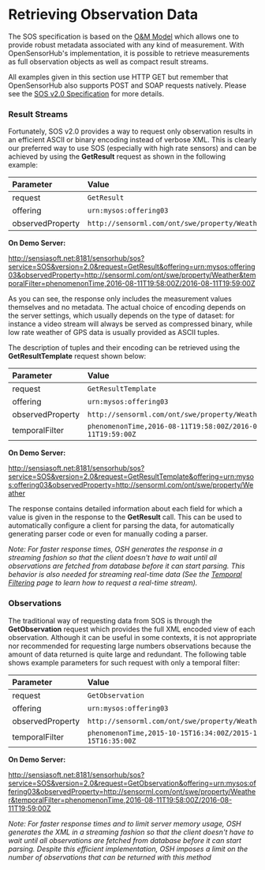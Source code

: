 Retrieving Observation Data
===

The SOS specification is based on the [O&M Model](http://www.opengeospatial.org/standards/om) which allows one to provide robust metadata associated with any kind of measurement. With OpenSensorHub's implementation, it is possible to retrieve measurements as full observation objects as well as compact result streams.

All examples given in this section use HTTP GET but remember that OpenSensorHub also supports POST and SOAP requests natively. Please see the [SOS v2.0 Specification](http://www.opengeospatial.org/standards/sos) for more details.


### Result Streams

Fortunately, SOS v2.0 provides a way to request only observation results in an efficient ASCII or binary encoding instead of verbose XML. This is clearly our preferred way to use SOS (especially with high rate sensors) and can be achieved by using the **GetResult** request as shown in the following example:

| **Parameter** | **Value** |
|:--------------|:----------|
| request | `GetResult` |
| offering | `urn:mysos:offering03` |
| observedProperty | `http://sensorml.com/ont/swe/property/Weather` |

**On Demo Server:**

<http://sensiasoft.net:8181/sensorhub/sos?service=SOS&version=2.0&request=GetResult&offering=urn:mysos:offering03&observedProperty=http://sensorml.com/ont/swe/property/Weather&temporalFilter=phenomenonTime,2016-08-11T19:58:00Z/2016-08-11T19:59:00Z>

As you can see, the response only includes the measurement values themselves and no metadata. The actual choice of encoding depends on the server settings, which usually depends on the type of dataset: for instance a video stream will always be served as compressed binary, while low rate weather of GPS data is usually provided as ASCII tuples.

The description of tuples and their encoding can be retrieved using the **GetResultTemplate** request shown below:

| **Parameter** | **Value** |
|:--------------|:----------|
| request | `GetResultTemplate` |
| offering | `urn:mysos:offering03` |
| observedProperty | `http://sensorml.com/ont/swe/property/Weather` |
| temporalFilter | `phenomenonTime,2016-08-11T19:58:00Z/2016-08-11T19:59:00Z` |

**On Demo Server:**

<http://sensiasoft.net:8181/sensorhub/sos?service=SOS&version=2.0&request=GetResultTemplate&offering=urn:mysos:offering03&observedProperty=http://sensorml.com/ont/swe/property/Weather>

The response contains detailed information about each field for which a value is given in the response to the **GetResult** call. This can be used to automatically configure a client for parsing the data, for automatically generating parser code or even for manually coding a parser.

*Note: For faster response times, OSH generates the response in a streaming fashion so that the client doesn't have to wait until all observations are fetched from database before it can start parsing. This behavior is also needed for streaming real-time data (See the [Temporal Filtering](time-filter.md) page to learn how to request a real-time stream).*


### Observations

The traditional way of requesting data from SOS is through the **GetObservation** request which provides the full XML encoded view of each observation. Although it can be useful in some contexts, it is not appropriate nor recommended for requesting large numbers observations because the amount of data returned is quite large and redundant. The following table shows example parameters for such request with only a temporal filter:

| **Parameter** | **Value** |
|:--------------|:----------|
| request | `GetObservation` |
| offering | `urn:mysos:offering03` |
| observedProperty | `http://sensorml.com/ont/swe/property/Weather` |
| temporalFilter | `phenomenonTime,2015-10-15T16:34:00Z/2015-10-15T16:35:00Z` |

**On Demo Server:**

<http://sensiasoft.net:8181/sensorhub/sos?service=SOS&version=2.0&request=GetObservation&offering=urn:mysos:offering03&observedProperty=http://sensorml.com/ont/swe/property/Weather&temporalFilter=phenomenonTime,2016-08-11T19:58:00Z/2016-08-11T19:59:00Z>

*Note: For faster response times and to limit server memory usage, OSH generates the XML in a streaming fashion so that the client doesn't have to wait until all observations are fetched from database before it can start parsing. Despite this efficient implementation, OSH imposes a limit on the number of observations that can be returned with this method*
